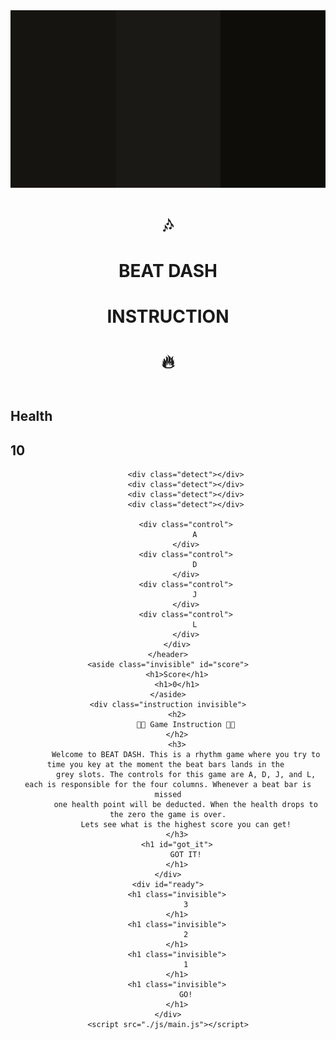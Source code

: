 <!DOCTYPE html>
<html lang="en">
<head>
    <meta charset="utf-8">
    <meta name="author" content="Jiadi Tao">
    <meta name="description" content="BEAT DASH | Online Rhythm Based Web Game">
    <title>BEAT DASH</title>
    <link rel="stylesheet" href="css/styles.css">
</head>

<body>
    <img src="images\Y1CdY87.png">
    <header class="menu">
        <h1>🎶</h1>
        <div>
            <h1 class="run">BEAT DASH</h1>
            <h1 class="ins_button">INSTRUCTION</h1>
        </div>
        <h1>🔥</h1>
    </header>
    <aside class="invisible" id="health">
        <h1>Health</h1>
        <h1>10</h1>
    </aside>
    <header class="gameWindow invisible">
        <div class="gameboard">
            <div class="tile" id="a">
            </div>
            <div class="tile" id="d">
            </div>
            <div class="tile" id="j">
            </div>
            <div class="tile" id="l">
            </div>

            <div class="detect"></div>
            <div class="detect"></div>
            <div class="detect"></div>
            <div class="detect"></div>

            <div class="control">
                A
            </div>
            <div class="control">
                D
            </div>
            <div class="control">
                J
            </div>
            <div class="control">
                L
            </div>
        </div>
    </header>
    <aside class="invisible" id="score">
        <h1>Score</h1>
        <h1>0</h1>
    </aside>
    <div class="instruction invisible">
        <h2>
            🎵🎵 Game Instruction 🎵🎵
        </h2>
        <h3>
            Welcome to BEAT DASH. This is a rhythm game where you try to time you key at the moment the beat bars lands in the 
            grey slots. The controls for this game are A, D, J, and L, each is responsible for the four columns. Whenever a beat bar is missed
            one health point will be deducted. When the health drops to the zero the game is over.
            Lets see what is the highest score you can get!
        </h3>
        <h1 id="got_it">
            GOT IT!
        </h1>
    </div>
    <div id="ready">
        <h1 class="invisible">
            3
        </h1>
        <h1 class="invisible">
            2
        </h1>
        <h1 class="invisible">
            1
        </h1>
        <h1 class="invisible">
            GO!
        </h1>
    </div>
    <script src="./js/main.js"></script>
</body>
